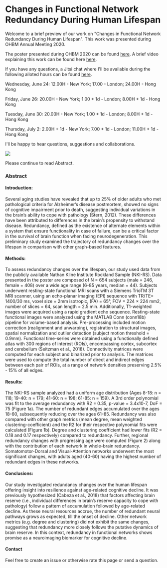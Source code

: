 # Changes in Functional Network Redundancy During Human Lifespan

Welcome to a brief preview of our work on "Changes in Functional Network Redundancy During Human Lifespan". This work was presented during OHBM Annual Meeting 2020.

The poster presented during OHBM 2020 can be found [here](https://cdn-akamai.6connex.com/645/1827//RedAgeing_OHBM2020_Poster_Press_medium_1591945945627529.pdf). A brief video explaining this work can be found here [here](https://youtu.be/FLllsNZ869k). 

If you have any questions, a Jitsi chat where I'll be available during the following alloted hours can be found [here](https://datalad-datasets.github.io/ohbm2020-posters/#/room/1327/ohbm2020-1327). 

Wednesday, June 24: 12.00H - New York; 17.00 - London; 24.00H - Hong Kong

Friday, June 26: 20.00H - New York; 1.00 + 1d - London; 8.00H + 1d - Hong Kong

Tuesday, June 30: 20.00H - New York; 1.00 + 1d - London; 8.00H + 1d - Hong Kong

Thursday, July 2: 2.00H + 1d - New York; 7.00 + 1d - London; 11.00H + 1d - Hong Kong

I'll be happy to hear questions, suggestions and collaborations.

<img src="C:/Users/iuser/OneDrive - University of North Carolina at Chapel Hill/RedAgeing_OHBM2020_Poster_Press_small.gif">

Please continue to read Abstract.

### Abstract

#### Introduction: 
Several aging studies have revealed that up to 25% of older adults who met pathological criteria for Alzheimer’s disease postmortem, showed no signs of cognitive impairment prior to death, suggesting individual variations in the brain’s ability to cope with pathology (Stern, 2012). These differences have been attributed to differences in the brain’s propensity to withstand disease. Redundancy, defined as the existence of alternate elements within a system that ensure functionality in case of failure, can be a critical factor in the survival of brain function when facing neurodegeneration. This preliminary study examined the trajectory of redundancy changes over the lifespan in comparison with other graph-based features. 
#### Methods: 
To assess redundancy changes over the lifespan, our study used data from the publicly available Nathan Kline Institute Rockland Sample (NKI-RS). Data presented in the poster are composed of N = 654 subjects (male = 246, female = 408) over a wide age range (6-85 years, median = 44). Subjects underwent resting-state functional MRI scans with a Siemens TrioTM 3T MRI scanner, using an echo-planar imaging (EPI) sequence with TR/TE= 1400/30 ms, voxel size = 2mm isotropic, (FA) = 65°, FOV = 224 × 224 mm2, number of slices = 64, scan length = 2.5 min. Additionally, T1-weighted images were acquired using a rapid gradient echo sequence. Resting-state functional images were analyzed using the MATLAB Conn (conn18b) pipeline for volume-based analysis. Pre-processing included motion correction (realignment and unwarping), registration to structural images, spatial normalization and outlier detection (subject motion threshold = 0.9mm). Functional time-series were obtained using a functionally defined atlas with 300 regions of interest (ROIs), encompassing cortex, subcortex and cerebellum (Seitzman et al., 2018). Connectivity matrices were computed for each subject and binarized prior to analysis. The matrices were used to compute the total number of direct and indirect edges between each pair of ROIs, at a range of network densities preserving 2.5% - 15% of all edges.
#### Results: 
The NKI-RS sample analyzed had a uniform age distribution (Ages 8-18: n = 118; 19-40: n = 179; 41-60: n = 198; 61-85: n = 159). A 3rd order polynomial was fit to the average redundancy with R2 = 0.35, p-value = 3.4x10-7, DoF = 75 (Figure 1a). The number of redundant edges accumulated over the ages 18-60, subsequently reducing over the ages 61-85. Redundancy was also compared with other graph metrics (mean degree, mean weighted clustering-coefficient) and the R2 for their respective polynomial fits were calculated (Figure 1b). Degree and clustering coefficient had lower fits (R2 = 0.18 and 0.17 respectively) compared to redundancy. Further, regional redundancy changes with progressing age were computed (Figure 2) along with the contribution of each network in whole-brain redundancy. Somatomotor-Dorsal and Visual-Attention networks underwent the most significant changes, with adults aged (40-60) having the highest number of redundant edges in these networks.
#### Conclusions:
Our study investigated redundancy changes over the human lifespan offering insight into resilience against age-related cognitive decline. It was previously hypothesized (Cabeza et al., 2018) that factors affecting brain reserve (i.e., individual differences in brain’s reserve capacity to cope with pathology) follow a pattern of accumulation followed by age-related decline. As these neural resources accrue, the number of redundant neural pathways grows as expected, till the onset of decline. Other network metrics (e.g. degree and clustering) did not exhibit the same changes, suggesting that redundancy more closely follows the putative dynamics of brain reserve. In this context, redundancy in functional networks shows promise as a neuroimaging biomarker for cognitive decline.

#### Contact

Feel free to create an issue or otherwise rate this page or send a question. 
